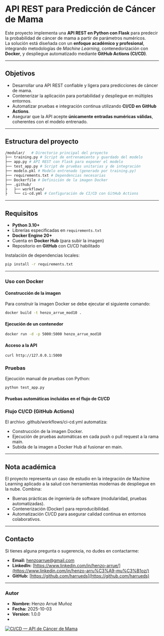 # API REST para Predicción de Cáncer de Mama

Este proyecto implementa una **API REST en Python con Flask** para predecir la probabilidad de cáncer de mama a partir de parámetros numéricos.  
La solución está diseñada con un **enfoque académico y profesional**, integrando metodologías de *Machine Learning*, contenedorización con **Docker**, y despliegue automatizado mediante **GitHub Actions (CI/CD)**.

---

## Objetivos

- Desarrollar una API REST confiable y ligera para predicciones de cáncer de mama.
- Contenerizar la aplicación para portabilidad y despliegue en múltiples entornos.
- Automatizar pruebas e integración continua utilizando **CI/CD en GitHub Actions**.
- Asegurar que la API acepte **únicamente entradas numéricas válidas**, coherentes con el modelo entrenado.

---

## Estructura del proyecto

```bash
/modular/   # Directorio principal del proyecto
├── training.py # Script de entrenamiento y guardado del modelo
├── app.py # API REST con Flask para exponer el modelo
├── test_app.py # Script de pruebas unitarias y de integración
├── modelo.pkl # Modelo entrenado (generado por training.py)
├── requirements.txt # Dependencias necesarias
├── Dockerfile # Definición de la imagen Docker
├── .github/
├   ├── workflows/
├   └── ci-cd.yml # Configuración de CI/CD con GitHub Actions
```

---

## Requisitos

- **Python 3.10+**
- Librerías especificadas en `requirements.txt`
- **Docker Engine 20+**
- Cuenta en **Docker Hub** (para subir la imagen)
- Repositorio en **GitHub** con CI/CD habilitado

Instalación de dependencias locales:

```bash
pip install -r requirements.txt
```

---

### Uso con Docker

#### Construcción de la imagen

Para construir la imagen Docker se debe ejecutar el siguiente comando:

```bash
docker build -t henzo_arrue_mod10 .
```

#### Ejecución de un contenedor

```bash
docker run -d -p 5000:5000 henzo_arrue_mod10
```

#### Acceso a la API

```bash
curl http://127.0.0.1:5000
```

### Pruebas

Ejecución manual de pruebas con Python:

```bash
python test_app.py
```

#### Pruebas automáticas incluidas en el flujo de CI/CD

### Flujo CI/CD (GitHub Actions)

El archivo .github/workflows/ci-cd.yml automatiza:

- Construcción de la imagen Docker.
- Ejecución de pruebas automáticas en cada push o pull request a la rama main.
- Subida de la imagen a Docker Hub al fusionar en main.

---

## Nota académica

El proyecto representa un caso de estudio en la integración de Machine Learning aplicado a la salud con herramientas modernas de despliegue en la nube. Combina:

- Buenas prácticas de ingeniería de software (modularidad, pruebas automatizadas).
- Contenerización (Docker) para reproducibilidad.
- Automatización CI/CD para asegurar calidad continua en entornos colaborativos.

---

## Contacto

Si tienes alguna pregunta o sugerencia, no dudes en contactarme:

- **Email:** [henzoarrue@gmail.com](mailto:henzoarrue@gmail.com)
- **LinkedIn:** [https://www.linkedin.com/in/henzo-arrue/](https://www.linkedin.com/in/henzo-arru%C3%A9-mu%C3%B1oz/)
- **GitHub:** [https://github.com/harrueds](https://github.com/harrueds)

---

### Autor

- **Nombre:** Henzo Arrué Muñoz
- **Fecha:** 2025-10-03
- **Version:** 1.0.0
- 
[![CI/CD — API de Cáncer de Mama](https://github.com/harrueds/modular10/actions/workflows/ci-cd.yml/badge.svg)](https://github.com/harrueds/modular10/actions/workflows/ci-cd.yml)
